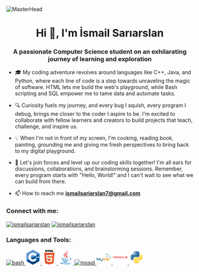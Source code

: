 ![MasterHead](https://upload.wikimedia.org/wikipedia/commons/thumb/1/13/Fran%C3%A7ois_Lemoyne_-_L%27Apoth%C3%A9ose_d%27Hercule_-_Google_Art_Project.jpg/1024px-Fran%C3%A7ois_Lemoyne_-_L%27Apoth%C3%A9ose_d%27Hercule_-_Google_Art_Project.jpg)
<h1 align="center">Hi 👋, I'm İsmail Sarıarslan</h1>
<h3 align="center">A passionate Computer Science student on an exhilarating journey of learning and exploration</h3>



- 🎓 My coding adventure revolves around languages like C++, Java, and Python, where each line of code is a step towards unraveling the magic of software. HTML lets me build the web's playground, while Bash scripting and SQL empower me to tame data and automate tasks.

- 🔍 Curiosity fuels my journey, and every bug I squish, every program I debug, brings me closer to the coder I aspire to be. I'm excited to collaborate with fellow learners and creators to build projects that teach, challenge, and inspire us.

- 💡 When I'm not in front of my screen, I'm cooking, reading book, painting, grounding me and giving me fresh perspectives to bring back to my digital playground.

- 🌟 Let's join forces and level up our coding skills together! I'm all ears for discussions, collaborations, and brainstorming sessions. Remember, every program starts with "Hello, World!" and I can't wait to see what we can build from there.

- 📫 How to reach me **ismailsariarslan7@gmail.com**

<h3 align="left">Connect with me:</h3>
<p align="left">
<a href="https://linkedin.com/in/ismailsariarslan" target="blank"><img align="center" src="https://raw.githubusercontent.com/rahuldkjain/github-profile-readme-generator/master/src/images/icons/Social/linked-in-alt.svg" alt="ismailsariarslan" height="30" width="40" /></a>
<a href="https://instagram.com/ismailsariarslan" target="blank"><img align="center" src="https://raw.githubusercontent.com/rahuldkjain/github-profile-readme-generator/master/src/images/icons/Social/instagram.svg" alt="ismailsariarslan" height="30" width="40" /></a>
</p>

<h3 align="left">Languages and Tools:</h3>
<p align="left"> <a href="https://www.gnu.org/software/bash/" target="_blank" rel="noreferrer"> <img src="https://www.vectorlogo.zone/logos/gnu_bash/gnu_bash-icon.svg" alt="bash" width="40" height="40"/> </a> <a href="https://www.w3schools.com/cpp/" target="_blank" rel="noreferrer"> <img src="https://raw.githubusercontent.com/devicons/devicon/master/icons/cplusplus/cplusplus-original.svg" alt="cplusplus" width="40" height="40"/> </a> <a href="https://www.w3.org/html/" target="_blank" rel="noreferrer"> <img src="https://raw.githubusercontent.com/devicons/devicon/master/icons/html5/html5-original-wordmark.svg" alt="html5" width="40" height="40"/> </a> <a href="https://www.java.com" target="_blank" rel="noreferrer"> <img src="https://raw.githubusercontent.com/devicons/devicon/master/icons/java/java-original.svg" alt="java" width="40" height="40"/> </a> <a href="https://www.microsoft.com/en-us/sql-server" target="_blank" rel="noreferrer"> <img src="https://www.svgrepo.com/show/303229/microsoft-sql-server-logo.svg" alt="mssql" width="40" height="40"/> </a> <a href="https://www.mysql.com/" target="_blank" rel="noreferrer"> <img src="https://raw.githubusercontent.com/devicons/devicon/master/icons/mysql/mysql-original-wordmark.svg" alt="mysql" width="40" height="40"/> </a> <a href="https://www.oracle.com/" target="_blank" rel="noreferrer"> <img src="https://raw.githubusercontent.com/devicons/devicon/master/icons/oracle/oracle-original.svg" alt="oracle" width="40" height="40"/> </a> <a href="https://www.python.org" target="_blank" rel="noreferrer"> <img src="https://raw.githubusercontent.com/devicons/devicon/master/icons/python/python-original.svg" alt="python" width="40" height="40"/> </a> </p>
